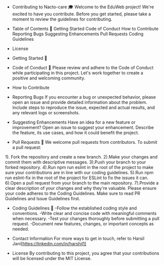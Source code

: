- Contributing to Nacto-care 🎓
  Welcome to the EduWeb project! We're excited to have you contribute. Before you get started, please take a moment to review the guidelines for contributing.

 - Table of Contents 📑
    Getting Started
       Code of Conduct
    How to Contribute
        Reporting Bugs
        Suggesting Enhancements
        Pull Requests
        Coding Guidelines
  - License

- Getting Started 🚀
- Code of Conduct 🤝
 Please review and adhere to the Code of Conduct while participating in this project. Let's work together to create a positive and welcoming community.

- How to Contribute
- Reporting Bugs
  If you encounter a bug or unexpected behavior, please open an issue and provide detailed information about the problem. Include steps to reproduce the issue, expected and actual results, and any relevant logs or screenshots.

- Suggesting Enhancements
  Have an idea for a new feature or improvement? Open an issue to suggest your enhancement. Describe the feature, its use cases, and how it could benefit the project.

- Pull Requests 🔄
  We welcome pull requests from contributors. To submit a pull request:

1). Fork the repository and create a new branch.
2).Make your changes and commit them with descriptive messages.
3).Push your branch to your forked repository.
4).Run npm run eslint in the root of the project to make sure your contributions are in line with our coding guidelines.
5).Run npm run eslint-fix in the root of the project for ESLint to fix the issues it can.
6).Open a pull request from your branch to the main repository.
7).Provide a clear description of your changes and why they're valuable.
  Please ensure your code adheres to the Coding Guidelines. Make sure to read PR Guidelines and Issue Guidelines first.

- Coding Guidelines 📝
   -Follow the established coding style and conventions.
   -Write clear and concise code with meaningful comments when necessary.
   -Test your changes thoroughly before submitting a pull request.
   -Document new features, changes, or important concepts as needed.
    
- Contact Information
For more ways to get in touch, refer to Harsil Jani[https://linkedin.com/in/harshil1]

- License
By contributing to this project, you agree that your contributions will be licensed under the MIT License.